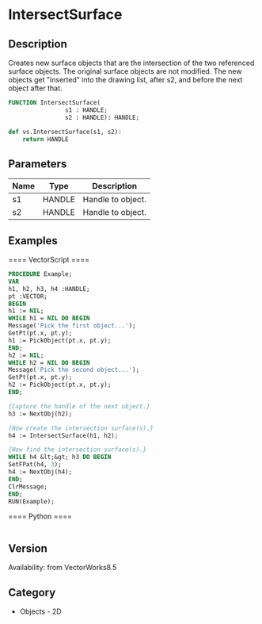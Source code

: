 # IntersectSurface

## Description
Creates new surface objects that are the intersection of  the two referenced surface objects. The original surface objects are not modified. The new objects get &quot;inserted&quot; into the drawing list, after s2, and before the next object after that.

```pascal
FUNCTION IntersectSurface(
				s1 : HANDLE;
				s2 : HANDLE): HANDLE;
```

```python
def vs.IntersectSurface(s1, s2):
    return HANDLE
```

## Parameters
|Name|Type|Description|
|---|---|---|
|s1|HANDLE|Handle to object.|
|s2|HANDLE|Handle to object.|

## Examples
==== VectorScript ====
```pascal
PROCEDURE Example;
VAR
h1, h2, h3, h4 :HANDLE;
pt :VECTOR;
BEGIN
h1 := NIL;
WHILE h1 = NIL DO BEGIN
Message('Pick the first object...');
GetPt(pt.x, pt.y);
h1 := PickObject(pt.x, pt.y);
END;
h2 := NIL;
WHILE h2 = NIL DO BEGIN
Message('Pick the second object...');
GetPt(pt.x, pt.y);
h2 := PickObject(pt.x, pt.y);
END; 

{Capture the handle of the next object.}
h3 := NextObj(h2);

{Now create the intersection surface(s).}
h4 := IntersectSurface(h1, h2);

{Now find the intersection surface(s).}
WHILE h4 &lt;&gt; h3 DO BEGIN
SetFPat(h4, 3);
h4 := NextObj(h4);
END;
ClrMessage;
END;
RUN(Example);
```
==== Python ====
```python

```

## Version
Availability: from VectorWorks8.5

## Category
* Objects - 2D

